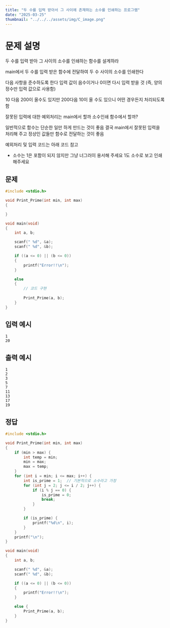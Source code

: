 ```yaml
---
title: "두 수를 입력 받아서 그 사이에 존재하는 소수를 인쇄하는 프로그램" 
date: "2025-03-25"
thumbnail: "../../../assets/img/C_image.png"
---
```


# 문제 설명
두 수를 입력 받아 그 사이의 소수를 인쇄하는 함수를 설계하라

main에서 두 수를 입력 받은 함수에 전달하여 두 수 사이의 소수를 인쇄한다

다음 사항을 준수하도록 한다
입력 값이 음수이거나 0이면 다시 입력 받을 것 (즉, 양의 정수만 입력 값으로 사용함)

10 다음 200이 올수도 있지만 200다음 10이 올 수도 있으니 어떤 경우든지 처리되도록 함

잘못된 입력에 대한 예외처리는 main에서 할까 소수인쇄 함수에서 할까?

일반적으로 함수는 단순한 일만 하게 만드는 것이 좋음
결국 main에서 잘못된 입력을 처리해 주고 정상인 값들만 함수로 전달하는 것이 좋음

예외처리 및 입력 코드는 아래 코드 참고

* 소수는 1은 포함이 되지 않지만 그냥 너그러이 용서해 주세요 1도 소수로 보고 인쇄 해주세요
## 문제
```c
#include <stdio.h>

void Print_Prime(int min, int max)
{

}

void main(void)
{
	int a, b;

	scanf(" %d", &a);
	scanf(" %d", &b);

	if ((a <= 0) || (b <= 0))
	{
		printf("Error!!\n");
	}

	else
	{
		// 코드 구현
		
		Print_Prime(a, b);
	}
}
```

## 입력 예시
```
1
20
```

## 출력 예시
```
1
2
3
5
7
11
13
17
19
```

## 정답
```c
#include <stdio.h>

void Print_Prime(int min, int max)
{
	if (min > max) {
		int temp = min;
		min = max;
		max = temp;
	}
	for (int i = min; i <= max; i++) {
		int is_prime = 1;  // 기본적으로 소수라고 가정
		for (int j = 2; j <= i / 2; j++) {
			if (i % j == 0) {
				is_prime = 0;
				break;
			}
		}

		if (is_prime) {
			printf("%d\n", i);
		}
	}
	printf("\n");
}

void main(void)
{
	int a, b;

	scanf(" %d", &a);
	scanf(" %d", &b);

	if ((a <= 0) || (b <= 0))
	{
		printf("Error!!\n");
	}

	else {
		Print_Prime(a, b);
	}
}
```

